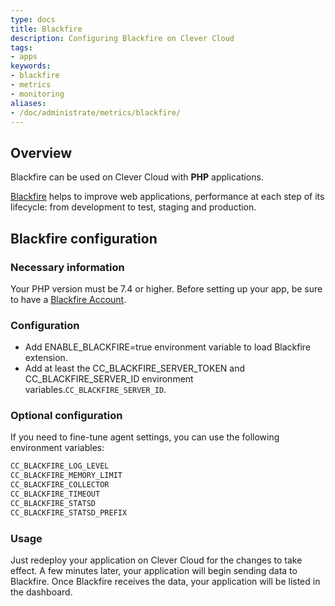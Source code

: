 ```yaml
---
type: docs
title: Blackfire
description: Configuring Blackfire on Clever Cloud
tags:
- apps
keywords:
- blackfire
- metrics
- monitoring
aliases:
- /doc/administrate/metrics/blackfire/
---
```


## Overview

Blackfire can be used on Clever Cloud with **PHP** applications.

[Blackfire](https://www.blackfire.io/) helps to improve web applications, performance at each step of its lifecycle: from development to test, staging and production.

## Blackfire configuration

### Necessary information

Your PHP version must be 7.4 or higher.
Before setting up your app, be sure to have a [Blackfire Account](https://www.blackfire.io/).

### Configuration

- Add ENABLE_BLACKFIRE=true environment variable to load Blackfire extension.
- Add at least the CC_BLACKFIRE_SERVER_TOKEN and CC_BLACKFIRE_SERVER_ID environment variables.`CC_BLACKFIRE_SERVER_ID`.

### Optional configuration

If you need to fine-tune agent settings, you can use the following environment variables:

```bash
CC_BLACKFIRE_LOG_LEVEL
CC_BLACKFIRE_MEMORY_LIMIT
CC_BLACKFIRE_COLLECTOR
CC_BLACKFIRE_TIMEOUT
CC_BLACKFIRE_STATSD
CC_BLACKFIRE_STATSD_PREFIX
```

### Usage

Just redeploy your application on Clever Cloud for the changes to take effect. A few minutes later, your application will begin sending data to Blackfire. Once Blackfire receives the data, your application will be listed in the dashboard.
